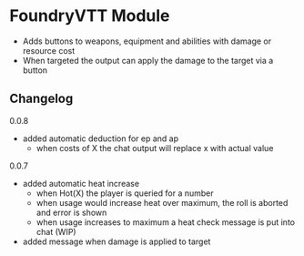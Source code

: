 
# FoundryVTT Module

- Adds buttons to weapons, equipment and abilities with damage or resource cost
- When targeted the output can apply the damage to the target via a button

## Changelog
0.0.8
- added automatic deduction for ep and ap
  - when costs of X the chat output will replace x with actual value

0.0.7
- added automatic heat increase
  - when Hot(X) the player is queried for a number
  - when usage would increase heat over maximum, the roll is aborted and error is shown
  - when usage increases to maximum a heat check message is put into chat (WIP)
- added message when damage is applied to target
